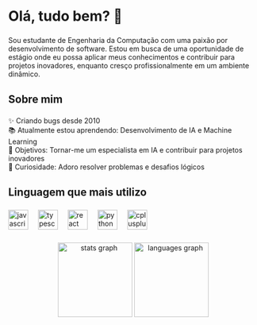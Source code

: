 <h1 align="left">Olá, tudo bem? 👋</h1>

###

<p align="left">Sou estudante de Engenharia da Computação com uma paixão por desenvolvimento de software. Estou em busca de uma oportunidade de estágio onde eu possa aplicar meus conhecimentos e contribuir para projetos inovadores, enquanto cresço profissionalmente em um ambiente dinâmico.</p>

###

<h2 align="left">Sobre mim</h2>

###

<p align="left">✨ Criando bugs desde 2010 <br>📚 Atualmente estou aprendendo: Desenvolvimento de IA e Machine Learning <br>🎯 Objetivos: Tornar-me um especialista em IA e contribuir para projetos inovadores <br>🎲 Curiosidade: Adoro resolver problemas e desafios lógicos</p>

###

<h2 align="left">Linguagem que mais utilizo</h2>

###

<div align="left">
  <img src="https://cdn.jsdelivr.net/gh/devicons/devicon/icons/javascript/javascript-original.svg" height="40" alt="javascript logo"  />
  <img width="12" />
  <img src="https://cdn.jsdelivr.net/gh/devicons/devicon/icons/typescript/typescript-original.svg" height="40" alt="typescript logo"  />
  <img width="12" />
  <img src="https://cdn.jsdelivr.net/gh/devicons/devicon/icons/react/react-original.svg" height="40" alt="react logo"  />
  <img width="12" />
  <img src="https://cdn.jsdelivr.net/gh/devicons/devicon/icons/python/python-original.svg" height="40" alt="python logo"  />
  <img width="12" />
  <img src="https://cdn.jsdelivr.net/gh/devicons/devicon/icons/cplusplus/cplusplus-original.svg" height="40" alt="cplusplus logo"  />
</div>

###

<div align="center">
  <img src="https://github-readme-stats.vercel.app/api?username=viniciusfeitosaa&hide_title=false&hide_rank=false&show_icons=true&include_all_commits=true&count_private=true&disable_animations=false&theme=react&locale=en&hide_border=false&order=1" height="150" alt="stats graph"  />
  <img src="https://github-readme-stats.vercel.app/api/top-langs?username=viniciusfeitosaa&locale=pt-br&hide_title=false&layout=compact&card_width=320&langs_count=5&theme=react&hide_border=false&order=2" height="150" alt="languages graph"  />
</div>

###
